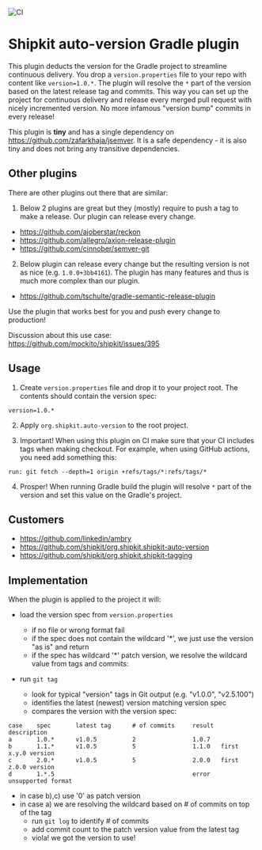 ![CI](https://github.com/shipkit/org.shipkit.shipkit-auto-version/workflows/CI/badge.svg)

# Shipkit auto-version Gradle plugin

This plugin deducts the version for the Gradle project to streamline continuous delivery.
You drop a ```version.properties``` file to your repo with content like `version=1.0.*`. 
The plugin will resolve the `*` part of the version based on the latest release tag and commits.
This way you can set up the project for continuous delivery and release every merged pull request with nicely incremented version. 
No more infamous "version bump" commits in every release!

This plugin is **tiny** and has a single dependency on https://github.com/zafarkhaja/jsemver.
It is a safe dependency - it is also tiny and does not bring any transitive dependencies.

## Other plugins

There are other plugins out there that are similar:

1. Below 2 plugins are great but they (mostly) require to push a tag to make a release.
Our plugin can release every change. 
 - https://github.com/ajoberstar/reckon
 - https://github.com/allegro/axion-release-plugin
 - https://github.com/cinnober/semver-git
 
2. Below plugin can release every change but the resulting version is not as nice (e.g. ```1.0.0+3bb4161```).
The plugin has many features and thus is much more complex than our plugin.  
 - https://github.com/tschulte/gradle-semantic-release-plugin

Use the plugin that works best for you and push every change to production!

Discussion about this use case: https://github.com/mockito/shipkit/issues/395 

## Usage

1. Create `version.properties` file and drop it to your project root.
The contents should contain the version spec:

```
version=1.0.*
```

2. Apply `org.shipkit.auto-version` to the root project.

3. Important! When using this plugin on CI make sure that your CI includes tags when making checkout.
For example, when using GitHub actions, you need add something this:
```
run: git fetch --depth=1 origin +refs/tags/*:refs/tags/*
```

4. Prosper! When running Gradle build the plugin will resolve `*` part of the version and set this value on the Gradle's project.

## Customers

- https://github.com/linkedin/ambry
- https://github.com/shipkit/org.shipkit.shipkit-auto-version
- https://github.com/shipkit/org.shipkit.shipkit-tagging
 
## Implementation

When the plugin is applied to the project it will:

 - load the version spec from `version.properties`
    - if no file or wrong format fail
    - if the spec does not contain the wildcard '*', we just use the version "as is" and return
    - if the spec has wildcard '*' patch version, we resolve the wildcard value from tags and commits:
    
 - run `git tag`
    - look for typical "version" tags in Git output (e.g. "v1.0.0", "v2.5.100")
    - identifies the latest (newest) version matching version spec
    - compares the version with the version spec:
 
 ```
case    spec       latest tag      # of commits     result  description
a       1.0.*      v1.0.5          2                1.0.7
b       1.1.*      v1.0.5          5                1.1.0   first x.y.0 version
c       2.0.*      v1.0.5          5                2.0.0   first z.0.0 version
d       1.*.5                                       error   unsupported format                   
```

 - in case b),c) use '0' as patch version
 - in case a) we are resolving the wildcard based on # of commits on top of the tag
    - run `git log` to identify # of commits 
    - add commit count to the patch version value from the latest tag
    - viola! we got the version to use!

